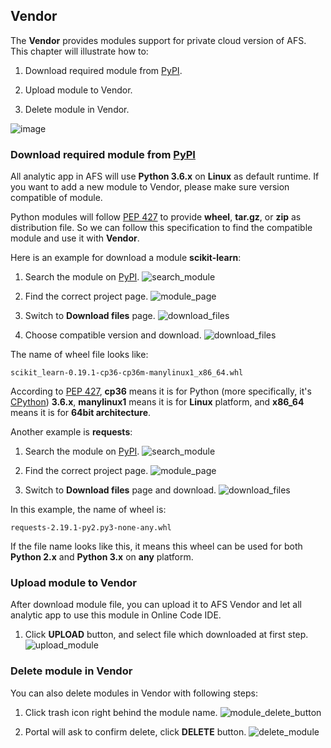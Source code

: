 ## Vendor

The **Vendor** provides modules support for private cloud version of AFS. This chapter will illustrate how to:

1. Download required module from [PyPI](https://pypi.org/).

2. Upload module to Vendor.

3. Delete module in Vendor.


![image](../_static/images/portal/vendor/vendor01.png)


### Download required module from [PyPI](https://pypi.org/)

All analytic app in AFS will use **Python 3.6.x** on **Linux** as default runtime. If you want to add a new module to Vendor, please make sure version compatible of module.

Python modules will follow [PEP 427](https://www.python.org/dev/peps/pep-0427/#file-format) to provide **wheel**, **tar.gz**, or **zip** as distribution file. So we can follow this specification to find the compatible module and use it with **Vendor**.

Here is an example for download a module **scikit-learn**:

1. Search the module on [PyPI](https://pypi.org/).
    ![search_module](../_static/images/portal/vendor/scikit_learn_search.png)

2. Find the correct project page.
    ![module_page](../_static/images/portal/vendor/scikit_learn.png)

3. Switch to **Download files** page.
    ![download_files](../_static/images/portal/vendor/scikit_learn_download_files_1.png)

4. Choose compatible version and download.
    ![download_files](../_static/images/portal/vendor/scikit_learn_download_files_2.png)

The name of wheel file looks like:
```
scikit_learn-0.19.1-cp36-cp36m-manylinux1_x86_64.whl
```
According to [PEP 427](https://www.python.org/dev/peps/pep-0427/#file-format), **cp36** means it is for Python (more specifically, it's [CPython](https://en.wikipedia.org/wiki/CPython)) **3.6.x**, **manylinux1** means it is for **Linux** platform, and **x86_64** means it is for **64bit architecture**.

Another example is **requests**:

1. Search the module on [PyPI](https://pypi.org/).
    ![search_module](../_static/images/portal/vendor/requests_search.png)

2. Find the correct project page.
    ![module_page](../_static/images/portal/vendor/requests.png)

3. Switch to **Download files** page and download.
    ![download_files](../_static/images/portal/vendor/requests_download_files.png)

In this example, the name of wheel is:
```
requests-2.19.1-py2.py3-none-any.whl
```
If the file name looks like this, it means this wheel can be used for both **Python 2.x** and **Python 3.x** on **any** platform.


### Upload module to Vendor

After download module file, you can upload it to AFS Vendor and let all analytic app to use this module in Online Code IDE.

1. Click **UPLOAD** button, and select file which downloaded at first step.
    ![upload_module](../_static/images/portal/vendor/upload.png)

### Delete module in Vendor

You can also delete modules in Vendor with following steps:

1. Click trash icon right behind the module name.
    ![module_delete_button](../_static/images/portal/vendor/delete.png)

2. Portal will ask to confirm delete, click **DELETE** button.
    ![delete_module](../_static/images/portal/vendor/confirm_del.png)

